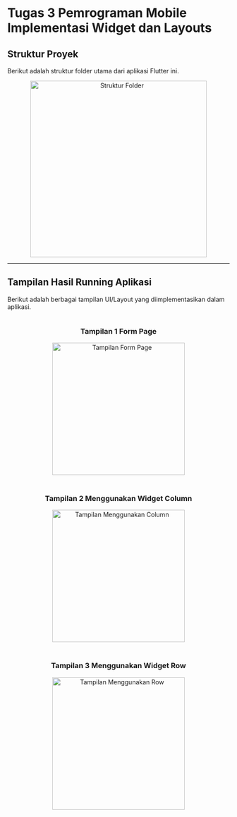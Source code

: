 # Tugas 3 Pemrograman Mobile Implementasi Widget dan Layouts

## Struktur Proyek

Berikut adalah struktur folder utama dari aplikasi Flutter ini.

<div style="text-align: center;">
  <img src="https://github.com/user-attachments/assets/50bf1c44-15e6-4c1a-a9fc-891280e59dec" alt="Struktur Folder" width="400" />
</div>

---

## Tampilan Hasil Running Aplikasi

Berikut adalah berbagai tampilan UI/Layout yang diimplementasikan dalam aplikasi.

<div style="display: flex; flex-wrap: wrap; justify-content: center; gap: 20px;">
  <div style="text-align: center; flex: 1 1 45%;">
    <h3>Tampilan 1 Form Page</h3>
    <img src="https://github.com/user-attachments/assets/a3b69a58-7277-4fe1-9b6e-a061b57fa7d6" alt="Tampilan Form Page" width="300" />
  </div>
  <div style="text-align: center; flex: 1 1 45%;">
    <h3>Tampilan 2 Menggunakan Widget Column</h3>
    <img src="https://github.com/user-attachments/assets/a9bfad3a-19f4-4639-b581-5d04903fae6e" alt="Tampilan Menggunakan Column" width="300" />
  </div>
  <div style="text-align: center; flex: 1 1 45%;">
    <h3>Tampilan 3 Menggunakan Widget Row</h3>
    <img src="https://github.com/user-attachments/assets/026462d9-c71c-450d-a5b7-08b83d5c682b" alt="Tampilan Menggunakan Row" width="300" />
  </div>
</div>
